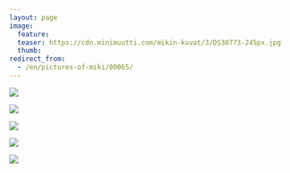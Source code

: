 ```yaml
---
layout: page
image:
  feature:
  teaser: https://cdn.minimuutti.com/mikin-kuvat/3/DS30773-245px.jpg
  thumb:
redirect_from:
  - /en/pictures-of-miki/00065/
---
```


![](https://cdn.minimuutti.com/mikin-kuvat/3/DS30763-800px.jpg)

![](https://cdn.minimuutti.com/mikin-kuvat/3/DS30761-800px.jpg)

![](https://cdn.minimuutti.com/mikin-kuvat/3/DS30767-800px.jpg)

![](https://cdn.minimuutti.com/mikin-kuvat/3/DS30775-800px.jpg)

![](https://cdn.minimuutti.com/mikin-kuvat/3/DS30776-800px.jpg)
